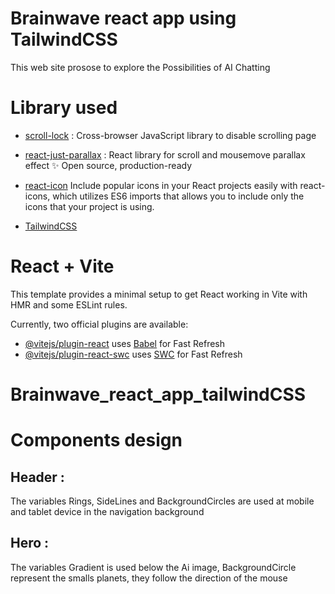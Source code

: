 # Brainwave react app using TailwindCSS
This web site prosose to explore the Possibilities of AI Chatting

# Library used
- [scroll-lock](https://www.npmjs.com/package/scroll-lock) :
Cross-browser JavaScript library to disable scrolling page

- [react-just-parallax](https://www.npmjs.com/package/react-just-parallax) :
React library for scroll and mousemove parallax effect ✨
Open source, production-ready

- [react-icon](https://www.npmjs.com/package/react-icons)
Include popular icons in your React projects easily with react-icons, which utilizes ES6 imports that allows you to include only the icons that your project is using.

- [TailwindCSS](https://tailwindcss.com/docs/installation)

# React + Vite

This template provides a minimal setup to get React working in Vite with HMR and some ESLint rules.

Currently, two official plugins are available:

- [@vitejs/plugin-react](https://github.com/vitejs/vite-plugin-react/blob/main/packages/plugin-react/README.md) uses [Babel](https://babeljs.io/) for Fast Refresh
- [@vitejs/plugin-react-swc](https://github.com/vitejs/vite-plugin-react-swc) uses [SWC](https://swc.rs/) for Fast Refresh
# Brainwave_react_app_tailwindCSS

# Components design

## Header :
The variables Rings, SideLines and BackgroundCircles are used at mobile and tablet device in the navigation background

## Hero :
The variables Gradient is used below the Ai image, BackgroundCircle represent the smalls planets, they follow the direction of the mouse 
